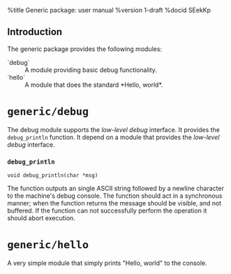 <!---
eChronos Real-Time Operating System
Copyright (C) 2015  National ICT Australia Limited (NICTA), ABN 62 102 206 173.

This program is free software: you can redistribute it and/or modify
it under the terms of the GNU Affero General Public License as published by
the Free Software Foundation, version 3, provided that no right, title
or interest in or to any trade mark, service mark, logo or trade name
of NICTA or its licensors is granted.

This program is distributed in the hope that it will be useful,
but WITHOUT ANY WARRANTY; without even the implied warranty of
MERCHANTABILITY or FITNESS FOR A PARTICULAR PURPOSE.  See the
GNU Affero General Public License for more details.

You should have received a copy of the GNU Affero General Public License
along with this program.  If not, see <http://www.gnu.org/licenses/>.

@TAG(NICTA_DOC_AGPL)
  -->

%title Generic package: user manual
%version 1-draft
%docid SEekKp

Introduction
-------------

The generic package provides the following modules:

<dl>
  <dt>`debug`</dt>
  <dd>A module providing basic debug functionality.</dd>

  <dt>`hello`</dt>
  <dd>A module that does the standard *Hello, world*.</dd>
</dl>


`generic/debug`
==============

The debug module supports the *low-level debug* interface.
It provides the `debug_println` function.
It depend on a module that provides the *low-level debug* interface.

### `debug_println`

    void debug_println(char *msg)

The function outputs an single ASCII string followed by a newline character to the machine's debug console.
The function should act in a synchronous manner; when the function returns the message should be visible, and not buffered.
If the function can not successfully perform the operation it should abort execution.


`generic/hello`
==============

A very simple module that simply prints "Hello, world" to the console.
